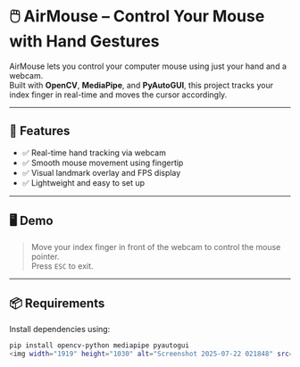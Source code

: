 # 🖱️ AirMouse – Control Your Mouse with Hand Gestures

AirMouse lets you control your computer mouse using just your hand and a webcam.  
Built with **OpenCV**, **MediaPipe**, and **PyAutoGUI**, this project tracks your index finger in real-time and moves the cursor accordingly.

---

## 🚀 Features

- ✅ Real-time hand tracking via webcam
- ✅ Smooth mouse movement using fingertip
- ✅ Visual landmark overlay and FPS display
- ✅ Lightweight and easy to set up

---

## 🖥️ Demo

> Move your index finger in front of the webcam to control the mouse pointer.  
> Press `ESC` to exit.

---

## 📦 Requirements

Install dependencies using:

```bash
pip install opencv-python mediapipe pyautogui
<img width="1919" height="1030" alt="Screenshot 2025-07-22 021848" src="https://github.com/user-attachments/assets/355bbd67-42fe-4b5b-ae45-c1caab970a75" />
